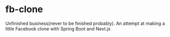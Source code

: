 # fb-clone
Unfinished business(never to be finished probably). An attempt at making a little Facebook clone with Spring Boot and Next.js
